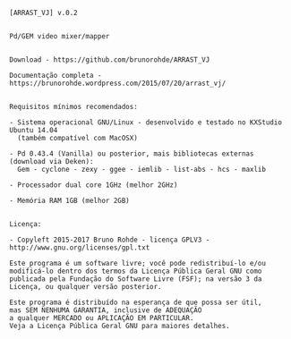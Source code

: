 

    [ARRAST_VJ] v.0.2
    

    Pd/GEM video mixer/mapper


    Download - https://github.com/brunorohde/ARRAST_VJ

    Documentação completa - https://brunorohde.wordpress.com/2015/07/20/arrast_vj/


    Requisitos mínimos recomendados:
    
    - Sistema operacional GNU/Linux - desenvolvido e testado no KXStudio Ubuntu 14.04
      (também compatível com MacOSX)
    
    - Pd 0.43.4 (Vanilla) ou posterior, mais bibliotecas externas (download via Deken):
      Gem - cyclone - zexy - ggee - iemlib - list-abs - hcs - maxlib
    
    - Processador dual core 1GHz (melhor 2GHz)
    
    - Memória RAM 1GB (melhor 2GB)
    
    
    Licença:
    
    - Copyleft 2015-2017 Bruno Rohde - licença GPLV3 - http://www.gnu.org/licenses/gpl.txt
    
    Este programa é um software livre; você pode redistribuí-lo e/ou 
    modificá-lo dentro dos termos da Licença Pública Geral GNU como 
    publicada pela Fundação do Software Livre (FSF); na versão 3 da 
    Licença, ou qualquer versão posterior.

    Este programa é distribuído na esperança de que possa ser útil, 
    mas SEM NENHUMA GARANTIA, inclusive de ADEQUAÇÃO
    a qualquer MERCADO ou APLICAÇÃO EM PARTICULAR.
    Veja a Licença Pública Geral GNU para maiores detalhes.

    
    

